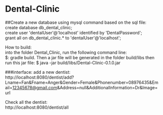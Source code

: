 # Dental-Clinic

##Create a new database using mysql command based on the sql file:        
create database db_dental_clinic;               
create user 'dentalUser'@'localhost' identified by 'DentalPassword';                 
grant all on db_dental_clinic.* to 'dentalUser'@'localhost';             


How to build:       
into the folder Dental_Clinic, run the following command line:     
$: gradle build.
Then a jar file will be generated in the folder build/libs
then run this jar file:
$ java -jar build/libs/Dental-Clinic-0.1.0.jar

###interface:
add a new dentist:       
http://localhost:8080/dentist/add?Lname=Fan&Fname=Anger&Gender=Female&Phonenumber=08976435&Email=12345678@gmail.com&Address=null&AdditionalInformation=Dr&Image=url


Check all the dentist:       
http://localhost:8080/dentist/all 

